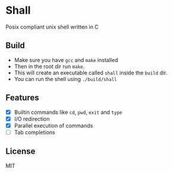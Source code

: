 # Shall
Posix compliant unix shell written in C

## Build
- Make sure you have `gcc` and `make` installed
- Then in the root dir run `make`. 
- This will create an executable called `shall` inside the `build` dir. 
- You can run the shell using `./build/shall`

## Features
- [x] Builtin commands like `cd`, `pwd`, `exit` and `type`
- [x] I/O redirection
- [x] Parallel execution of commands
- [ ] Tab completions

## License
MIT


